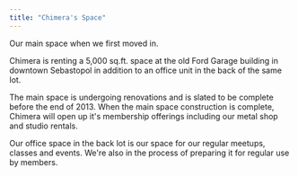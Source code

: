 ```yaml
---
title: "Chimera's Space"
---
```


Our main space when we first moved in.

Chimera is renting a 5,000 sq.ft. space at the old Ford Garage building in downtown Sebastopol in addition to an office unit in the back of the same lot.

The main space is undergoing renovations and is slated to be complete before the end of 2013. When the main space construction is complete, Chimera will open up it's membership offerings including our metal shop and studio rentals.

Our office space in the back lot is our space for our regular meetups, classes and events. We're also in the process of preparing it for regular use by members.
